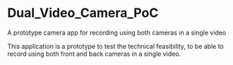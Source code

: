 # Dual_Video_Camera_PoC
A prototype camera app for recording using both cameras in a single video

This application is a prototype to test the technical feasibility, to be able to record using both front and back cameras in a single video.
